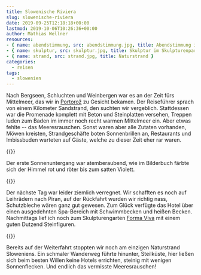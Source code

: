 ```yaml
---
title: Slowenische Riviera
slug: slowenische-riviera
date: 2019-09-25T12:18:18+00:00
lastmod: 2019-10-06T10:26:36+00:00
author: Mathias Wellner
resources: 
- { name: abendstimmung, src: abendstimmung.jpg, title: Abendstimmung in Portorož }
- { name: skulptur, src: skulptur.jpg, title: Skulptur im Skulpturenpark Forma Viva  }
- { name: strand, src: strand.jpg, title: Naturstrand }
categories:
  - reisen
tags:
  - slowenien
---
```

Nach Bergseen, Schluchten und Weinbergen war es an der Zeit fürs Mittelmeer, das wir in [Portorož](https://de.wikipedia.org/wiki/Portoro%C5%BE) zu Gesicht bekamen. Der Reiseführer sprach von einem Kilometer Sandstrand, den suchten wir vergeblich. Stattdessen war die Promenade komplett mit Beton und Steinplatten versehen, Treppen luden zum Baden im immer noch recht warmen Mittelmeer ein. Aber etwas fehlte -- das Meeresrauschen. Sonst waren aber alle Zutaten vorhanden, Möwen kreisten, Strandgeschäfte boten Sonnenbrillen an, Restaurants und Imbissbuden warteten auf Gäste, welche zu dieser Zeit eher rar waren. 
<!--more-->

{{<responsive-image name="abendstimmung">}}

Der erste Sonnenuntergang war atemberaubend, wie im Bilderbuch färbte sich der Himmel rot und röter bis zum satten Violett. 

{{<responsive-image name="skulptur">}}

Der nächste Tag war leider ziemlich verregnet. Wir schafften es noch auf Leihrädern nach Piran, auf der Rückfahrt wurden wir richtig nass, Schutzbleche wären ganz gut gewesen. Zum Glück verfügte das Hotel über einen ausgedehnten Spa-Bereich mit Schwimmbecken und heißen Becken. Nachmittags lief ich noch zum Skulpturengarten [Forma Viva](https://www.portoroz.si/de/erleben/sehenswurdigkeiten/erbe-und-geschichte/662-object-forma-viva-portoroz) mit einem guten Dutzend Steinfiguren. 

{{<responsive-image name="strand">}}

Bereits auf der Weiterfahrt stoppten wir noch am einzigen Naturstrand Sloweniens. Ein schmaler Wanderweg führte hinunter, Steilküste, hier ließen sich beim besten Willen keine Hotels errichten, steinig mit wenigen Sonnenflecken. Und endlich das vermisste Meeresrauschen!
